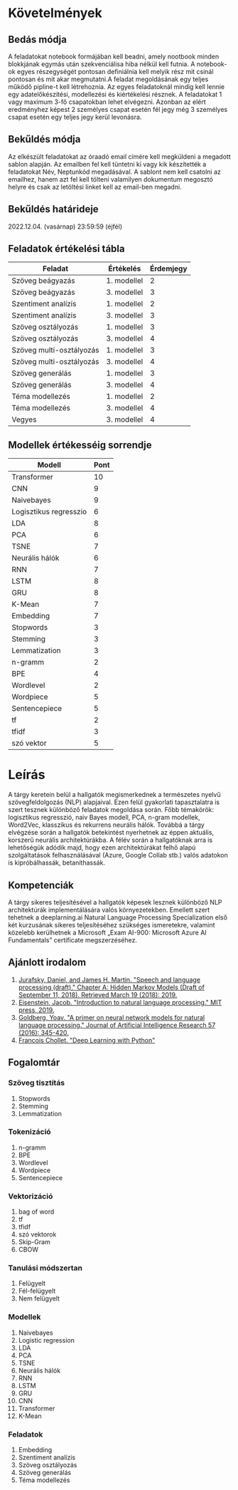 # Követelmények

## Bedás módja

A feladatokat notebook formájában kell beadni, amely nootbook minden blokkjának egymás után szekvenciálisa hiba nélkül kell futnia. A notebook-ok egyes részegységét pontosan definiálnia kell melyik rész mit csinál pontosan és mit akar megmutatni.A feladat megoldásának egy teljes működő pipline-t kell létrehoznia. Az egyes feladatoknál mindig kell lennie egy adatelőkészítési, modellezési és kiértékelési résznek. A feladatokat 1 vagy maximum 3-fő csapatokban lehet elvégezni. Azonban az elért eredményhez képest 2 személyes csapat esetén fél jegy még 3 személyes csapat esetén egy teljes jegy kerül levonásra.

## Bekűldés módja

Az elkészült feladatokat az óraadó email címére kell megküldeni a megadott sablon alapján. Az emailben fel kell tüntetni ki vagy kik készítették a feladatokat Név, Neptunkód megadásával. A sablont nem kell csatolni az emailhez, hanem azt fel kell tölteni valamilyen dokumentum megosztó helyre és csak az letöltési linket kell az email-ben megadni.

## Bekűldés határideje

2022.12.04. (vasárnap) 23:59:59 (éjfél)

## Feladatok értékelési tábla

Feladat                     | Értékelés     | Érdemjegy  |
--------------------------- | ------------- | ---------- |
Szöveg beágyazás            | 1. modellel   |   2        |
Szöveg beágyazás            | 3. modellel   |   3        |
Szentiment analízis         | 1. modellel   |   2        |
Szentiment analízis         | 3. modellel   |   3        |
Szöveg osztályozás          | 1. modellel   |   3        |
Szöveg osztályozás          | 3. modellel   |   4        |
Szöveg multi-osztályozás    | 1. modellel   |   3        |
Szöveg multi-osztályozás    | 3. modellel   |   4        |
Szöveg generálás            | 1. modellel   |   3        |
Szöveg generálás            | 3. modellel   |   4        |
Téma modellezés             | 1. modellel   |   2        |
Téma modellezés             | 3. modellel   |   4        |
Vegyes                      | 3. modellel   |   4        |

## Modellek értékesséig sorrendje
Modell                  | Pont  |
----------------------- | ----- |
Transformer             | 10    |
CNN                     | 9     |
Naivebayes              | 9     |
Logisztikus regresszio  | 6     |
LDA                     | 8     |
PCA                     | 6     |
TSNE                    | 7     |
Neurális hálók          | 6     |
RNN                     | 7     |
LSTM                    | 8     |
GRU                     | 8     |
K-Mean                  | 7     |
Embedding               | 7     |
Stopwords               | 3     |
Stemming                | 3     |
Lemmatization           | 3     |
n-gramm                 | 2     |
BPE                     | 4     |
Wordlevel               | 2     |
Wordpiece               | 5     |
Sentencepiece           | 5     |
tf                      | 2     |
tfidf                   | 3     |
szó vektor              | 5     |

# Leírás

A tárgy keretein belül a hallgatók megismerkednek a természetes nyelvű szövegfeldolgozás (NLP) alapjaival. Ezen felül gyakorlati tapasztalatra is szert tesznek különböző feladatok megoldása során. Főbb témakörök: logisztikus regresszió, naiv Bayes modell, PCA, n-gram modellek, Word2Vec, klasszikus és rekurrens neurális hálók. Továbbá a tárgy elvégzése során a hallgatók betekintést nyerhetnek az éppen aktuális, korszerű neurális architektúrákba. A félév során a hallgatóknak arra is lehetőségük adódik majd, hogy ezen architektúrákat felhő alapú szolgáltatások felhasználásával (Azure, Google Collab stb.) valós adatokon is kipróbálhassák, betaníthassák.

## Kompetenciák

A tárgy sikeres teljesítésével a hallgatók képesek lesznek különböző NLP architektúrák implementálására valós környezetekben. Emellett szert tehetnek a deeplarning.ai Natural Language Processing Specialization első két kurzusának sikeres teljesítéséhez szükséges ismeretekre, valamint közelebb kerülhetnek a Microsoft „Exam AI-900: Microsoft Azure AI Fundamentals” certificate megszerzéséhez.

## Ajánlott irodalom

1. [Jurafsky, Daniel, and James H. Martin. "Speech and language processing (draft)." Chapter A: Hidden Markov Models (Draft of September 11, 2018). Retrieved March 19 (2018): 2019.](https://ms.b-ok.xyz/book/3560643/4a6ab2)
2. [Eisenstein, Jacob. "Introduction to natural language processing." MIT press, 2019.](https://mitpress.mit.edu/9780262042840/introduction-to-natural-language-processing/)
3. [Goldberg, Yoav. "A primer on neural network models for natural language processing." Journal of Artificial Intelligence Research 57 (2016): 345-420.](https://arxiv.org/pdf/1510.00726.pdf)
4. [Francois Chollet. "Deep Learning with Python"](https://www.amazon.com/Deep-Learning-Python-Francois-Chollet/dp/1617294438)

## Fogalomtár

### Szöveg tisztítás
1. Stopwords
2. Stemming
3. Lemmatization

### Tokenizáció
1. n-gramm
2. BPE
3. Wordlevel
4. Wordpiece
5. Sentencepiece

### Vektorizáció
1. bag of word
2. tf
3. tfidf
4. szó vektorok
5. Skip-Gram 
6. CBOW

### Tanulási módszertan
1. Felügyelt
2. Fél-felügyelt
3. Nem felügyelt

### Modellek
1. Naivebayes
2. Logistic regression
3. LDA
4. PCA
5. TSNE
7. Neurális hálók
6. RNN
7. LSTM
8. GRU
9. CNN
10. Transformer
11. K-Mean

### Feladatok
1. Embedding
2. Szentiment analízis
3. Szöveg osztályozás
4. Szöveg generálás
5. Téma modellezés